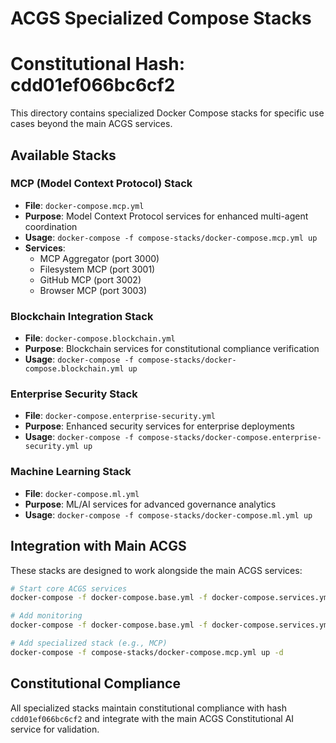 # ACGS Specialized Compose Stacks
# Constitutional Hash: cdd01ef066bc6cf2

This directory contains specialized Docker Compose stacks for specific use cases beyond the main ACGS services.

## Available Stacks

### MCP (Model Context Protocol) Stack
- **File**: `docker-compose.mcp.yml`
- **Purpose**: Model Context Protocol services for enhanced multi-agent coordination
- **Usage**: `docker-compose -f compose-stacks/docker-compose.mcp.yml up`
- **Services**:
  - MCP Aggregator (port 3000)
  - Filesystem MCP (port 3001)
  - GitHub MCP (port 3002)
  - Browser MCP (port 3003)

### Blockchain Integration Stack
- **File**: `docker-compose.blockchain.yml`
- **Purpose**: Blockchain services for constitutional compliance verification
- **Usage**: `docker-compose -f compose-stacks/docker-compose.blockchain.yml up`

### Enterprise Security Stack
- **File**: `docker-compose.enterprise-security.yml`
- **Purpose**: Enhanced security services for enterprise deployments
- **Usage**: `docker-compose -f compose-stacks/docker-compose.enterprise-security.yml up`

### Machine Learning Stack
- **File**: `docker-compose.ml.yml`
- **Purpose**: ML/AI services for advanced governance analytics
- **Usage**: `docker-compose -f compose-stacks/docker-compose.ml.yml up`

## Integration with Main ACGS

These stacks are designed to work alongside the main ACGS services:

```bash
# Start core ACGS services
docker-compose -f docker-compose.base.yml -f docker-compose.services.yml up -d

# Add monitoring
docker-compose -f docker-compose.base.yml -f docker-compose.services.yml -f docker-compose.monitoring.yml up -d

# Add specialized stack (e.g., MCP)
docker-compose -f compose-stacks/docker-compose.mcp.yml up -d
```

## Constitutional Compliance

All specialized stacks maintain constitutional compliance with hash `cdd01ef066bc6cf2` and integrate with the main ACGS Constitutional AI service for validation.